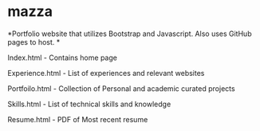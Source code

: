 # mazza
*Portfolio website that utilizes Bootstrap and Javascript. Also uses GitHub pages to host. *


Index.html - Contains home page


Experience.html - List of experiences and relevant websites 


Portfoilo.html - Collection of Personal and academic curated projects 


Skills.html - List of technical skills and knowledge


Resume.html - PDF of Most recent resume
